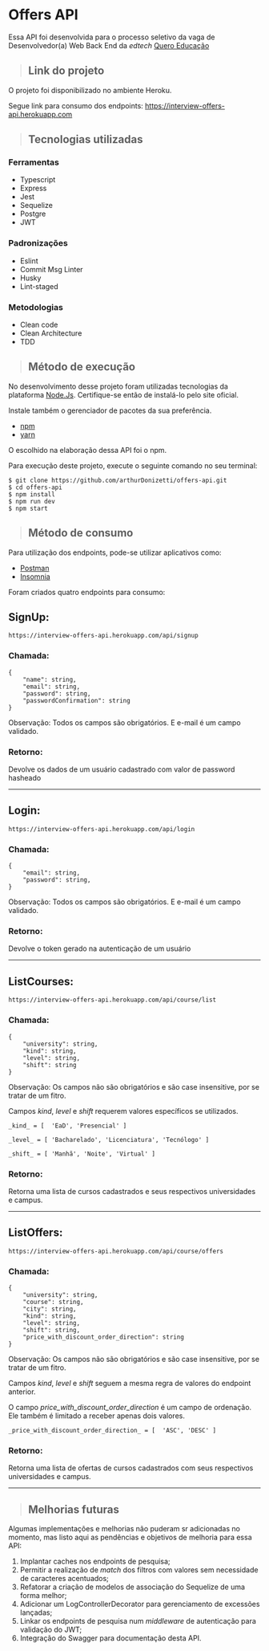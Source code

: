 # **Offers API**

Essa API foi desenvolvida para o processo seletivo da vaga de Desenvolvedor(a) Web Back End da _edtech_ [Quero Educação](https://sobre.quero.com/)

> ## Link do projeto
O projeto foi disponibilizado no ambiente Heroku.

Segue link para consumo dos endpoints: https://interview-offers-api.herokuapp.com

> ## Tecnologias utilizadas
### Ferramentas
 - Typescript
 - Express
 - Jest
 - Sequelize
 - Postgre
 - JWT

### Padronizações
 - Eslint
 - Commit Msg Linter
 - Husky
 - Lint-staged

### Metodologias
 - Clean code
 - Clean Architecture
 - TDD

> ## Método de execução

No desenvolvimento desse projeto foram utilizadas tecnologias da plataforma [Node.Js](https://nodejs.org/en/).
Certifique-se então de instalá-lo pelo site oficial.

Instale também o gerenciador de pacotes da sua preferência.
- [npm](https://www.npmjs.com/)
- [yarn](https://yarnpkg.com/)

O escolhido na elaboração dessa API foi o npm.

Para execução deste projeto, execute o seguinte comando no seu terminal:

```
$ git clone https://github.com/arthurDonizetti/offers-api.git
$ cd offers-api
$ npm install
$ npm run dev
$ npm start
```

> ## Método de consumo

Para utilização dos endpoints, pode-se utilizar aplicativos como:
- [Postman](https://www.postman.com/)
- [Insomnia](https://insomnia.rest/)

Foram criados quatro endpoints para consumo:

## SignUp: 
```
https://interview-offers-api.herokuapp.com/api/signup
```
### Chamada:

```
{
    "name": string,
    "email": string,
    "password": string,
    "passwordConfirmation": string
}
```

Observação: Todos os campos são obrigatórios. E e-mail é um campo validado.

### Retorno:

Devolve os dados de um usuário cadastrado com valor de password hasheado

---

## Login: 
```
https://interview-offers-api.herokuapp.com/api/login
```
### Chamada:

```
{
    "email": string,
    "password": string,
}
```

Observação: Todos os campos são obrigatórios. E e-mail é um campo validado.

### Retorno:

Devolve o token gerado na autenticação de um usuário

---

## ListCourses: 
```
https://interview-offers-api.herokuapp.com/api/course/list
```
### Chamada:

```
{
    "university": string,
    "kind": string,
    "level": string,
    "shift": string
}
```

Observação: Os campos não são obrigatórios e são case insensitive, por se tratar de um fitro.

Campos _kind_, _level_ e _shift_ requerem valores específicos se utilizados.

```
_kind_ = [  'EaD', 'Presencial' ]

_level_ = [ 'Bacharelado', 'Licenciatura', 'Tecnólogo' ]

_shift_ = [ 'Manhã', 'Noite', 'Virtual' ]
```

### Retorno:

Retorna uma lista de cursos cadastrados e seus respectivos universidades e campus.

---

## ListOffers: 
```
https://interview-offers-api.herokuapp.com/api/course/offers
```
### Chamada:

```
{
    "university": string,
    "course": string,
    "city": string,
    "kind": string,
    "level": string,
    "shift": string,
    "price_with_discount_order_direction": string
}
```

Observação: Os campos não são obrigatórios e são case insensitive, por se tratar de um fitro.

Campos _kind_, _level_ e _shift_ seguem a mesma regra de valores do endpoint anterior.

O campo _price_with_discount_order_direction_ é um campo de ordenação. Ele também é limitado a receber apenas dois valores.

```
_price_with_discount_order_direction_ = [  'ASC', 'DESC' ]
```
### Retorno:

Retorna uma lista de ofertas de cursos cadastrados com seus respectivos universidades e campus.

---

> ## Melhorias futuras
Algumas implementações e melhorias não puderam sr adicionadas no momento, mas listo aqui as pendências e objetivos de melhoria para essa API:

1. Implantar caches nos endpoints de pesquisa;
2. Permitir a realização de _match_ dos filtros com valores sem necessidade de caracteres acentuados;
3. Refatorar a criação de modelos de associação do Sequelize de uma forma melhor;
4. Adicionar um LogControllerDecorator para gerenciamento de excessões lançadas;
5. Linkar os endpoints de pesquisa num _middleware_ de autenticação para validação do JWT;
6. Integração do Swagger para documentação desta API.